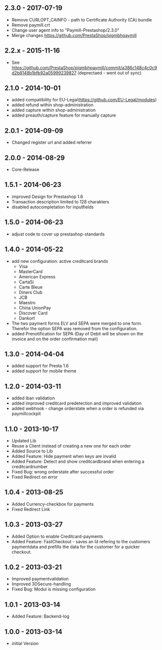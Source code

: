 ## 2.3.0 - 2017-07-19
* Remove CURLOPT_CAINFO - path to Certificate Authority (CA) bundle
* Remove paymill.crt
* Change user agent info to "Paymill-Prestashop/2.3.0"
* Merge changes https://github.com/PrestaShop/pigmbhpaymill

## 2.2.x - 2015-11-16
* See https://github.com/PrestaShop/pigmbhpaymill/commit/a386c148c4c0c9d2b8148b1bfb92a05999239827 (deprectaed - went out of sync)

## 2.1.0 - 2014-10-01
* added compatibility for EU-Legal(https://github.com/EU-Legal/modules)
* added refund within shop-administration
* added capture within shop-administration
* added preauth/capture feature for manually capture

## 2.0.1 - 2014-09-09
* Changed register url and added referrer

## 2.0.0 - 2014-08-29
* Core-Release

## 1.5.1 - 2014-06-23
* improved Design for Prestashop 1.6
* Transaction description limited to 128 charakters
* disabled autocompletation for inputfields

## 1.5.0 - 2014-06-23
* adjust code to cover up prestashop-standards

## 1.4.0 - 2014-05-22
* add new configuration: active creditcard brands
    - Visa
	- MasterCard
	- American Express
	- CartaSi
	- Carte Bleue
	- Diners Club
	- JCB
	- Maestro
	- China UnionPay
	- Discover Card
	- Dankort
* The two payment forms ELV and SEPA were merged to one form. Therefor the option SEPA was removed from the configuration.
* added Prenotification for SEPA (Day of Debit will be shown on the invoice and on the order confirmation mail)

## 1.3.0 - 2014-04-04
* added support for Presta 1.6
* added support for mobile theme

## 1.2.0 - 2014-03-11
* added iban validation
* added improved creditcard predetection and improved validation
* added webhook - change orderstate when a order is refunded via paymillcockpit

## 1.1.0 - 2013-10-17
* Updated Lib
* Reuse a Client instead of creating a new one for each order
* Added Source to Lib
* Added Feature: Hide payment when keys are invalid
* Added Feature: Detect and show creditcardbrand when entering a creditcardnumber
* Fixed Bug: wrong orderstate after successful order
* Fixed Redirect on error

## 1.0.4 - 2013-08-25
* Added Currency-checkbox for payments
* Fixed Redirect Link

## 1.0.3 - 2013-03-27
* Added Option to enable Creditcard-payments
* Added Feature: FastCheckout - saves an Id refering to the customers paymentdata and prefills the data for the customer for a quicker checkout.

## 1.0.2 - 2013-03-21
* Improved paymentvalidation
* Improved 3DSecure-handling
* Fixed Bug: Modul is missing configuration

## 1.0.1 - 2013-03-14
* Added Feature: Backend-log

## 1.0.0 - 2013-03-14
* initial Version
